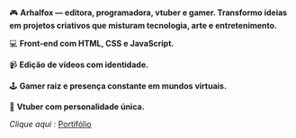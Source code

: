🎮 **Arhalfox — editora, programadora, vtuber e gamer. Transformo ideias em projetos criativos que misturam tecnologia, arte e entretenimento.**

💻 **Front-end com HTML, CSS e JavaScript.** 

📹 **Edição de vídeos com identidade.** 

🕹️ **Gamer raiz e presença constante em mundos virtuais.** 

🦊 **Vtuber com personalidade única.**

_Clique aqui :_ [Portifólio](https://arhalfox.github.io/Gartck/) 
